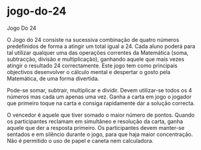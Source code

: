 # jogo-do-24

Jogo Do 24

O Jogo do 24 consiste na sucessiva combinação de quatro números predefinidos de forma a atingir um total igual a 24. Cada aluno poderá para tal utilizar qualquer uma das operações correntes da Matemática (soma, subtracção, divisão e multiplicação), ganhando aquele que mais vezes atingir o resultado 24 correctamente. Este jogo tem como principais objectivos desenvolver o cálculo mental e despertar o gosto pela Matemática, de uma forma divertida.

Pode-se somar, subtrair, multiplicar e dividir. Devem utilizar-se todos os 4 números mas cada um apenas uma vez. Ganha a carta em jogo o jogador que primeiro toque na carta e consiga rapidamente dar a solução correcta.

O vencedor é aquele que tiver somado o maior número de pontos. Quando os participantes reclamam em simultâneo e resolução da carta, ganha aquele que der a resposta primeiro. Os participantes devem manter-se sentados e em silêncio durante o jogo, para que haja maior concentração. Não é permitido o uso de papel e caneta nem calculadora.
